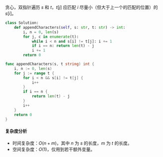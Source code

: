 贪心，双指针遍历 $s$ 和 $t$，$t[j]$ 应匹配 $i$ 尽量小（但大于上一个的匹配的位置）的 $s[i]$。

```py [sol1-Python3]
class Solution:
    def appendCharacters(self, s: str, t: str) -> int:
        i, n = 0, len(s)
        for j, c in enumerate(t):
            while i < n and s[i] != t[j]: i += 1
            if i == n: return len(t) - j
            i += 1
        return 0
```

```go [sol1-Go]
func appendCharacters(s, t string) int {
	i, n := 0, len(s)
	for j := range t {
		for i < n && s[i] != t[j] {
			i++
		}
		if i == n {
			return len(t) - j
		}
		i++
	}
	return 0
}
```

#### 复杂度分析

- 时间复杂度：$O(n+m)$，其中 $n$ 为 $s$ 的长度，$m$ 为 $t$ 的长度。
- 空间复杂度：$O(1)$，仅用到若干额外变量。
